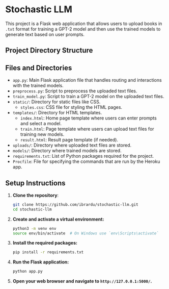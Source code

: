 # Stochastic LLM

This project is a Flask web application that allows users to upload books in `.txt` format for training a GPT-2 model and then use the trained models to generate text based on user prompts.

## Project Directory Structure


## Files and Directories

- `app.py`: Main Flask application file that handles routing and interactions with the trained models.
- `preprocess.py`: Script to preprocess the uploaded text files.
- `train_model.py`: Script to train a GPT-2 model on the uploaded text files.
- `static/`: Directory for static files like CSS.
  - `styles.css`: CSS file for styling the HTML pages.
- `templates/`: Directory for HTML templates.
  - `index.html`: Home page template where users can enter prompts and select a model.
  - `train.html`: Page template where users can upload text files for training new models.
  - `result.html`: Result page template (if needed).
- `uploads/`: Directory where uploaded text files are stored.
- `models/`: Directory where trained models are stored.
- `requirements.txt`: List of Python packages required for the project.
- `Procfile`: File for specifying the commands that are run by the Heroku app.

## Setup Instructions

1. **Clone the repository**:
   ```bash
   git clone https://github.com/ibrardu/stochastic-llm.git
   cd stochastic-llm
2. **Create and activate a virtual environment:**
   ```bash
   python3 -m venv env
   source env/bin/activate  # On Windows use `env\Scripts\activate`
3. **Install the required packages:**
   ```bash
   pip install -r requirements.txt
5. **Run the Flask application:**
   ```bash
   python app.py
5. **Open your web browser and navigate to `http://127.0.0.1:5000/`.**




